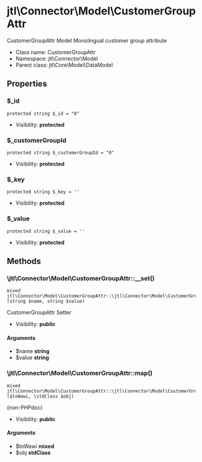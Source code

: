 jtl\Connector\Model\CustomerGroupAttr
===============

CustomerGroupAttr Model
Monolingual customer group attribute




* Class name: CustomerGroupAttr
* Namespace: jtl\Connector\Model
* Parent class: jtl\Core\Model\DataModel





Properties
----------


### $_id

```
protected string $_id = "0"
```





* Visibility: **protected**


### $_customerGroupId

```
protected string $_customerGroupId = "0"
```





* Visibility: **protected**


### $_key

```
protected string $_key = ''
```





* Visibility: **protected**


### $_value

```
protected string $_value = ''
```





* Visibility: **protected**


Methods
-------


### \jtl\Connector\Model\CustomerGroupAttr::__set()

```
mixed jtl\Connector\Model\CustomerGroupAttr::\jtl\Connector\Model\CustomerGroupAttr::__set()(string $name, string $value)
```

CustomerGroupAttr Setter



* Visibility: **public**

#### Arguments

* $name **string**
* $value **string**



### \jtl\Connector\Model\CustomerGroupAttr::map()

```
mixed jtl\Connector\Model\CustomerGroupAttr::\jtl\Connector\Model\CustomerGroupAttr::map()($toWawi, \stdClass $obj)
```

(non-PHPdoc)



* Visibility: **public**

#### Arguments

* $toWawi **mixed**
* $obj **stdClass**



